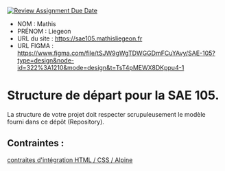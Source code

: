 [![Review Assignment Due Date](https://classroom.github.com/assets/deadline-readme-button-24ddc0f5d75046c5622901739e7c5dd533143b0c8e959d652212380cedb1ea36.svg)](https://classroom.github.com/a/kGMeGFDJ)
- NOM : Mathis
- PRÉNOM : Liegeon
- URL du site : https://sae105.mathisliegeon.fr
- URL FIGMA : https://www.figma.com/file/tSJW9gWgTDWGGDmFCuYAvy/SAE-105?type=design&node-id=322%3A1210&mode=design&t=TsT4pMEWX8DKppu4-1

# Structure de départ pour la SAE 105.

La structure de votre projet doit respecter scrupuleusement le modèle fourni dans ce dépôt (Repository).

## Contraintes :
[contraites d'intégration HTML / CSS / Alpine](https://moodle.univ-fcomte.fr/mod/page/view.php?id=645799)
